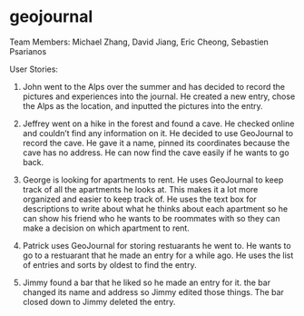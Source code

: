 # geojournal

Team Members:
Michael Zhang, David Jiang, Eric Cheong, Sebastien Psarianos

User Stories:

1. John went to the Alps over the summer and has decided to record the pictures and experiences into the journal. He created a new entry, chose the Alps as the location, and inputted the   pictures into the entry.

2. Jeffrey went on a hike in the forest and found a cave. He checked online and couldn’t find any information on it. He decided to use GeoJournal to record the cave. He gave it a name, pinned its coordinates because the cave has no address. He can now find the cave easily if he wants to go back.

3. George is looking for apartments to rent. He uses GeoJournal to keep track of all the apartments he looks at. This makes it a lot more organized and easier to keep track of. He uses the text box for descriptions to write about what he thinks about each apartment so he can show his friend who he wants to be roommates with so they can make a decision on which apartment to rent.

4. Patrick uses GeoJournal for storing restuarants he went to. He wants to go to a restuarant that he made an entry for a while ago. He uses the list of entries and sorts by oldest to find the entry.

5. Jimmy found a bar that he liked so he made an entry for it. the bar changed its name and address so Jimmy edited those things. The bar closed down to Jimmy deleted the entry.
